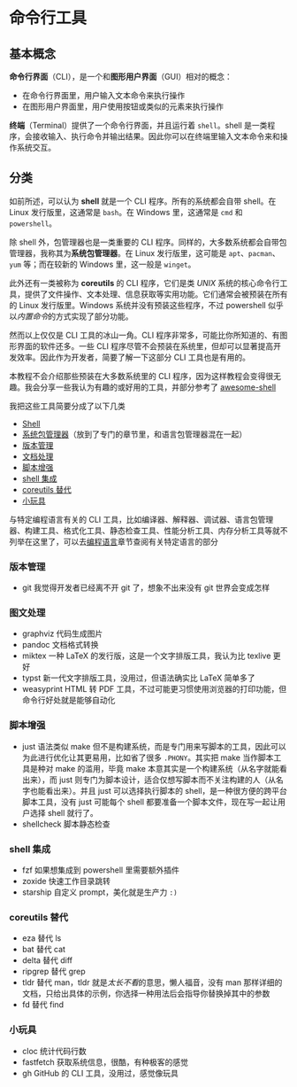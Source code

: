 # 命令行工具

## 基本概念

**命令行界面**（CLI），是一个和**图形用户界面**（GUI）相对的概念：

- 在命令行界面里，用户输入文本命令来执行操作
- 在图形用户界面里，用户使用按钮或类似的元素来执行操作

**终端**（Terminal）提供了一个命令行界面，并且运行着 `shell`。shell 是一类程序，会接收输入、执行命令并输出结果。因此你可以在终端里输入文本命令来和操作系统交互。

## 分类

如前所述，可以认为 **shell** 就是一个 CLI 程序。所有的系统都会自带 shell。在 Linux 发行版里，这通常是 `bash`。在 Windows 里，这通常是 `cmd` 和 `powershell`。

除 shell 外，包管理器也是一类重要的 CLI 程序。同样的，大多数系统都会自带包管理器，我称其为**系统包管理器**。在 Linux 发行版里，这可能是 `apt`、`pacman`、`yum` 等；而在较新的 Windows 里，这一般是 `winget`。

此外还有一类被称为 **coreutils** 的 CLI 程序，它们是类 *UNIX* 系统的核心命令行工具，提供了文件操作、文本处理、信息获取等实用功能。它们通常会被预装在所有的 Linux 发行版里。Windows 系统并没有预装这些程序，不过 powershell 似乎以*内置命令*的方式实现了部分功能。

然而以上仅仅是 CLI 工具的冰山一角。CLI 程序非常多，可能比你所知道的、有图形界面的软件还多。一些 CLI 程序尽管不会预装在系统里，但却可以显著提高开发效率。因此作为开发者，简要了解一下这部分 CLI 工具也是有用的。

本教程不会介绍那些预装在大多数系统里的 CLI 程序，因为这样教程会变得很无趣。我会分享一些我认为有趣的或好用的工具，并部分参考了 [awesome-shell](https://github.com/alebcay/awesome-shell)

我把这些工具简要分成了以下几类

- [Shell](Shell.md)
- [系统包管理器](../包管理/index.md#系统包管理器)（放到了专门的章节里，和语言包管理器混在一起）
- [版本管理](#版本管理)
- [文档处理](#图文处理)
- [脚本增强](#脚本增强)
- [shell 集成](#shell-集成)
- [coreutils 替代](#coreutils-替代)
- [小玩具](#小玩具)

与特定编程语言有关的 CLI 工具，比如编译器、解释器、调试器、语言包管理器、构建工具、格式化工具、静态检查工具、性能分析工具、内存分析工具等就不列举在这里了，可以去[编程语言](../编程语言/index.md)章节查阅有关特定语言的部分

### 版本管理

- git 我觉得开发者已经离不开 git 了，想象不出来没有 git 世界会变成怎样

### 图文处理

- graphviz 代码生成图片
- pandoc 文档格式转换
- miktex 一种 LaTeX 的发行版，这是一个文字排版工具，我认为比 texlive 更好
- typst 新一代文字排版工具，没用过，但语法确实比 LaTeX 简单多了
- weasyprint HTML 转 PDF 工具，不过可能更习惯使用浏览器的打印功能，但命令行好处就是能够自动化

### 脚本增强

- just 语法类似 make 但不是构建系统，而是专门用来写脚本的工具，因此可以为此进行优化让其更易用，比如省了很多 `.PHONY`。其实把 make 当作脚本工具是种对 make 的滥用，毕竟 make 本意其实是一个构建系统（从名字就能看出来），而 just 则专门为脚本设计，适合仅想写脚本而不关注构建的人（从名字也能看出来）。并且 just 可以选择执行脚本的 shell，是一种很方便的跨平台脚本工具，没有 just 可能每个 shell 都要准备一个脚本文件，现在写一起让用户选择 shell 就行了。
- shellcheck 脚本静态检查

### shell 集成

- fzf 如果想集成到 powershell 里需要额外插件
- zoxide 快速工作目录跳转
- starship 自定义 prompt，美化就是生产力 `:)`

### coreutils 替代

- eza 替代 ls
- bat 替代 cat
- delta 替代 diff
- ripgrep 替代 grep
- tldr 替代 man，tldr 就是*太长不看*的意思，懒人福音，没有 man 那样详细的文档，只给出具体的示例，你选择一种用法后会指导你替换掉其中的参数
- fd 替代 find

### 小玩具

- cloc 统计代码行数
- fastfetch 获取系统信息，很酷，有种极客的感觉
- gh GitHub 的 CLI 工具，没用过，感觉像玩具
